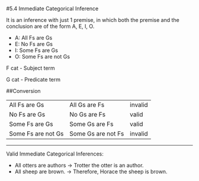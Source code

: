 #5.4 Immediate Categorical Inference

It is an inference with just 1 premise, in which both the premise and the conclusion are of the form A, E, I, O.

- A: All Fs are Gs
- E: No Fs are Gs
- I: Some Fs are Gs
- O: Some Fs are not Gs

F cat - Subject term

G cat - Predicate term

##Conversion

|              |           |    |
|-----              |--------           |-----    |
|All Fs are Gs      |All Gs are Fs      |invalid  |
|No Fs are Gs       |No Gs are Fs       |valid    |
|Some Fs are Gs     |Some Gs are Fs     |valid    |
|Some Fs are not Gs |Some Gs are not Fs |invalid  |

------

Valid Immediate Categorical Inferences:

- All otters are authors -> Trotter the otter is an author.
- All sheep are brown. -> Therefore, Horace the sheep is brown.


